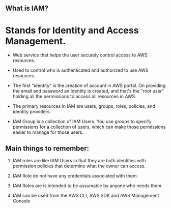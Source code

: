 ## What is IAM?

# Stands for Identity and Access Management.

* Web service that helps the user securely control access to AWS resources.

* Used to control who is authenticated and authorized to use AWS resources.

* The first "identity" is the creation of account in AWS portal.  On providing the email and password an Identity is created, and that's the "root user" holding all the permissions to access all resources in AWS.

* The primary resources in IAM are users, groups, roles, policies, and identity providers.

* IAM Group is a collection of IAM Users. You use groups to specify permissions for a collection of users, which can make those permissions easier to manage for those users.


## Main things to remember:

1. IAM roles are like IAM Users in that they are both identities with permission policies that determine what the owner can access.

1. IAM Role do not have any credentials associated with them.

1. IAM Roles are is intended to be assumable by anyone who needs them.

1. IAM can be used from the AWS CLI, AWS SDK and AWS Management Console
